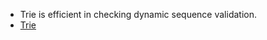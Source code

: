 * Trie is efficient in checking dynamic sequence validation.
* [Trie](https://www.geeksforgeeks.org/trie-insert-and-search/)
